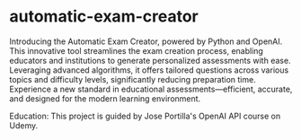 # automatic-exam-creator

Introducing the Automatic Exam Creator, powered by Python and OpenAI. This innovative tool streamlines the exam creation process, enabling educators and institutions to generate personalized assessments with ease. Leveraging advanced algorithms, it offers tailored questions across various topics and difficulty levels, significantly reducing preparation time. Experience a new standard in educational assessments—efficient, accurate, and designed for the modern learning environment.

Education: This project is guided by Jose Portilla's OpenAI API course on Udemy. 
